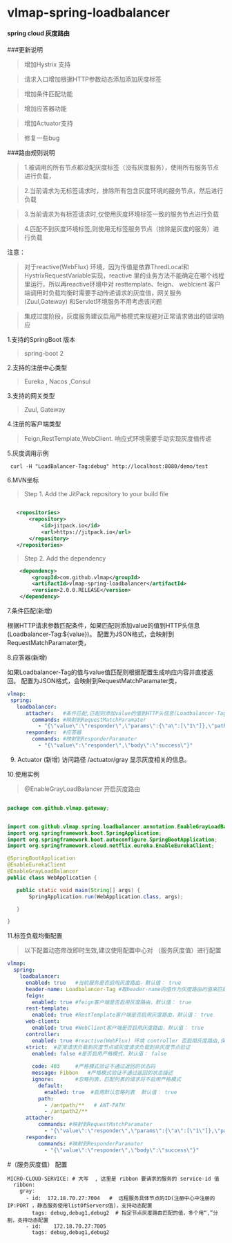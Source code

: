 # vlmap-spring-loadbalancer

 #### spring cloud 灰度路由
 
 ###更新说明
 > 增加Hystrix 支持
 
 > 请求入口增加根据HTTP参数动态添加添加灰度标签
 
 > 增加条件匹配功能
 
 > 增加应答器功能
 
 > 增加Actuator支持 
 
 > 修复一些bug

 ###路由规则说明
 
 >1.被调用的所有节点都没配灰度标签（没有灰度服务），使用所有服务节点进行负载，
 
 >2.当前请求为无标签请求时，排除所有包含灰度环境的服务节点，然后进行负载
 
 >3.当前请求为有标签请求时,仅使用灰度环境标签一致的服务节点进行负载
 
 >4.匹配不到灰度环境标签,则使用无标签服务节点（排除是灰度的服务）进行负载
 
  注意：
  >  对于reactive(WebFlux) 环境，因为传值是依靠ThredLocal和HystrixRequestVariable实现，reactive 里的业务方法不能确定在哪个线程里运行，所以再reactive环境中对 resttemplate、feign、 weblcient 客户端调用时负载均衡时需要手动传递请求的灰度值，网关服务 (Zuul,Gateway) 和Servlet环境服务不用考虑该问题
  
  >  集成过度阶段，灰度服务建议启用严格模式来规避对正常请求做出的错误响应
  
1.支持的SpringBoot 版本

>  spring-boot 2

2.支持的注册中心类型
  
 >  Eureka , Nacos ,Consul
 
3.支持的网关类型

>  Zuul, Gateway

4.注册的客户端类型
> Feign,RestTemplate,WebClient.  响应式环境需要手动实现灰度值传递

5.灰度调用示例
```text
 curl -H "LoadBalancer-Tag:debug" http://localhost:8080/demo/test
```
6.MVN坐标
>Step 1. Add the JitPack repository to your build file
 ```xml
 
    <repositories>
		<repository>
		    <id>jitpack.io</id>
		    <url>https://jitpack.io</url>
		</repository>
	</repositories>
```
>  Step 2. Add the dependency
```xml
    <dependency>
	    <groupId>com.github.vlmap</groupId>
	    <artifactId>vlmap-spring-loadbalancer</artifactId>
	    <version>2.0.0.RELEASE</version>
    </dependency>
```
7.条件匹配(新增)

 根据HTTP请求参数匹配条件，如果匹配则添加value的值到HTTP头信息(Loadbalancer-Tag:${value})。
 配置为JSON格式，会映射到RequestMatchParamater类，

8.应答器(新增)
 
  如果Loadbalancer-Tag的值与value值匹配则根据配置生成响应内容并直接返回。
  配置为JSON格式，会映射到RequestMatchParamater类，

```yaml
vlmap:
 spring: 
   loadbalancer: 
      attacher:   #条件匹配,匹配则添加value的值到HTTP头信息(Loadbalancer-Tag:${value})
        commands: #映射到RequestMatchParamater
          - "{\"value\":\"responder\",\"params\":{\"a\":[\"1\"]},\"path\":\"/**\"}" 
      responder:  #应答器
        commands: #映射到ResponderParamater 
          - "{\"value\":\"responder\",\"body\":\"success\"}"    
```

9. Actuator (新增) 
    访问路径 /actuator/gray
    显示灰度相关的信息。
    
10.使用实例
  >@EnableGrayLoadBalancer  开启灰度路由
  
 ```java

package com.github.vlmap.gateway;


import com.github.vlmap.spring.loadbalancer.annotation.EnableGrayLoadBalancer;
import org.springframework.boot.SpringApplication;
import org.springframework.boot.autoconfigure.SpringBootApplication;
import org.springframework.cloud.netflix.eureka.EnableEurekaClient;

@SpringBootApplication
@EnableEurekaClient
@EnableGrayLoadBalancer
public class WebApplication {

    public static void main(String[] args) {
        SpringApplication.run(WebApplication.class, args);

    }

}


```


11.标签负载均衡配置

 
   
 >  以下配置动态修改即时生效,建议使用配置中心对 （服务灰度值）进行配置
   
 
```yaml
vlmap:
  spring:
    loadbalancer:
      enabled: true   #当前服务是否启用灰度路由，默认值： true
      header-name: Loadbalancer-Tag #取header-name的值作为灰度路由的值来匹配，支持动态配置，默认值：Loadbalancer-Tag
      feign:
        enabled: true #feign客户端是否启用灰度路由，默认值： true
      rest-template:
        enabled: true #RestTemplate客户端是否启用灰度路由，默认值： true
      web-client:
        enabled: true #WebClient客户端是否启用灰度路由，默认值： true
      controller:  
        enabled: true #reactive(WebFlux) 环境 controller 否启用灰度路由,保证标签能传到Contoller层，默认值： true
      strict:  #正常请求负载到灰度节点或灰度请求负载到非灰度节点验证 
        enabled: false #是否启用严格模式，默认值： false
   
        code: 403     #严格模式验证不通过返回的状态码
        message: Fibbon   #严格模式验证不通过返回的状态描述
        ignore:       #忽略列表，匹配列表的请求将不启用严格模式
          default:
            enabled: true  #启用默认忽略列表  默认值： true
          path:           
            - /antpath/**   # ANT-PATH
            - /antpath2/**
      attacher:
          commands: #映射到RequestMatchParamater
            - "{\"value\":\"responder\",\"params\":{\"a\":[\"1\"]},\"path\":\"/**\"}" 
      responder:
          commands: #映射到ResponderParamater 
            - "{\"value\":\"responder\",\"body\":\"success\"}"    
```     


#（服务灰度值） 配置
```
MICRO-CLOUD-SERVICE: # 大写  , 这里是 ribbon 要请求的服务的 service-id 值
  ribbon:
    gray:
      - id:  172.18.70.27:7004   #  远程服务具体节点的ID(注册中心中注册的 IP:PORT ，静态服务使用listOfServers值)，支持动态配置
        tags: debug,debug1,debug2  # 指定节点灰度路由匹配的值，多个用“,”分割，支持动态配置
      - id:    172.18.70.27:7005
        tags: debug,debug1,debug2

```
